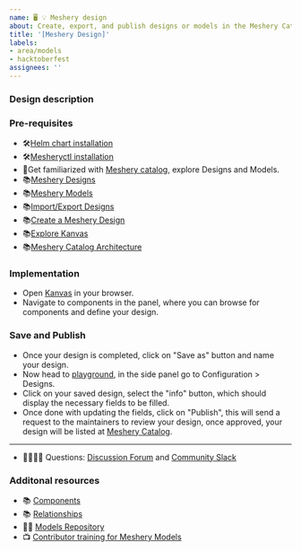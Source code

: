 ```yaml
---
name: 🖥 💡 Meshery design
about: Create, export, and publish designs or models in the Meshery Catalog
title: '[Meshery Design]'
labels: 
- area/models
- hacktoberfest
assignees: ''
---
```

### Design description
<!-- A brief description of the design -->

### Pre-requisites
<!-- Add Pre-requisites -->
- 🛠️[Helm chart installation](https://helm.sh/docs/intro/install/)
- 🛠️[Mesheryctl installation](https://docs.meshery.io/installation/mesheryctl)
- 🧐Get familiarized with [Meshery catalog](https://meshery.io/catalog), explore Designs and Models.
- 📚[Meshery Designs](https://docs.meshery.io/concepts/logical/designs)
- 📚[Meshery Models](https://docs.meshery.io/concepts/logical/models)
- 📚[Import/Export Designs](https://docs.meshery.io/extensions/import-export-designs)
- 📚[Create a Meshery Design](https://docs.meshery.io/guides/configuration-management/creating-a-meshery-design)
- 📚[Explore Kanvas](https://docs.layer5.io/kanvas/)
- 📚[Meshery Catalog Architecture](https://docs.meshery.io/concepts/architecture/catalog)

### Implementation
<!-- Add your design instructions -->
- Open [Kanvas](https://kanvas.new/extension/meshmap) in your browser.
- Navigate to components in the panel, where you can browse for components and define your design.


### Save and Publish 
<!-- Instructions to save and publish the design -->
- Once your design is completed, click on "Save as" button and name your design.
- Now head to [playground](https://playground.meshery.io/), in the side panel go to Configuration > Designs.
- Click on your saved design, select the "info" button, which should display the necessary fields to be filled.
- Once done with updating the fields, click on "Publish", this will send a request to the maintainers to review your design, once approved, your design will be listed at [Meshery Catalog](https://meshery.io/catalog/designs).

---
- 🙋🏾🙋🏼 Questions: [Discussion Forum](https://meshery.io/community#community-forums) and [Community Slack](https://slack.meshery.io)

### Additonal resources

- 📚 [Components](https://docs.meshery.io/concepts/logical/components)
- 📚 [Relationships](https://docs.meshery.io/concepts/logical/relationships)
- 👨‍💻 [Models Repository](https://github.com/meshery/meshery/tree/master/server/meshmodel)
- 📺 [Contributor training for Meshery Models](https://www.youtube.com/watch?v=K2gmdIlGXNo&t=82s)
